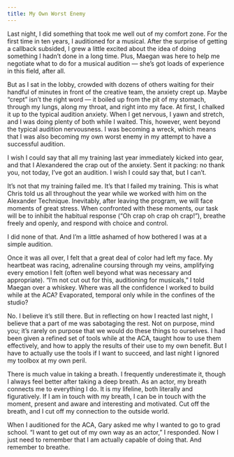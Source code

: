 ```yaml
---
title: My Own Worst Enemy
---
```


Last night, I did something that took me well out of my comfort zone. For the first time in ten years, I auditioned for a musical. After the surprise of getting a callback subsided, I grew a little excited about the idea of doing something I hadn’t done in a long time. Plus, Maegan was here to help me negotiate what to do for a musical audition — she’s got loads of experience in this field, after all.

But as I sat in the lobby, crowded with dozens of others waiting for their handful of minutes in front of the creative team, the anxiety crept up. Maybe “crept” isn’t the right word — it boiled up from the pit of my stomach, through my lungs, along my throat, and right into my face. At first, I chalked it up to the typical audition anxiety. When I get nervous, I yawn and stretch, and I was doing plenty of both while I waited. This, however, went beyond the typical audition nervousness. I was becoming a wreck, which means that I was also becoming my own worst enemy in my attempt to have a successful audition.

I wish I could say that all my training last year immediately kicked into gear, and that I Alexandered the crap out of the anxiety. Sent it packing: no thank you, not today, I’ve got an audition. I wish I could say that, but I can’t.

It’s not that my training failed me. It’s that I failed my training. This is what Chris told us all throughout the year while we worked with him on the Alexander Technique. Inevitably, after leaving the program, we will face moments of great stress. When confronted with these moments, our task will be to inhibit the habitual response (“Oh crap oh crap oh crap!”), breathe freely and openly, and respond with choice and control.

I did none of that. And I’m a little ashamed of how bothered I was at a simple audition.

Once it was all over, I felt that a great deal of color had left my face. My heartbeat was racing, adrenaline coursing through my veins, amplifying every emotion I felt (often well beyond what was necessary and appropriate). “I’m not cut out for this, auditioning for musicals,” I told Maegan over a whiskey. Where was all the confidence I worked to build while at the ACA? Evaporated, temporal only while in the confines of the studio?

No. I believe it’s still there. But in reflecting on how I reacted last night, I believe that a part of me was sabotaging the rest. Not on purpose, mind you; it’s rarely on purpose that we would do these things to ourselves. I had been given a refined set of tools while at the ACA, taught how to use them effectively, and how to apply the results of their use to my own benefit. But I have to actually use the tools if I want to succeed, and last night I ignored my toolbox at my own peril.

There is much value in taking a breath. I frequently underestimate it, though I always feel better after taking a deep breath. As an actor, my breath connects me to everything I do. It is my lifeline, both literally and figuratively. If I am in touch with my breath, I can be in touch with the moment, present and aware and interesting and motivated. Cut off the breath, and I cut off my connection to the outside world.

When I auditioned for the ACA, Gary asked me why I wanted to go to grad school. “I want to get out of my own way as an actor,” I responded. Now I just need to remember that I am actually capable of doing that. And remember to breathe.
